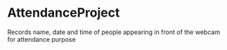 # AttendanceProject
Records name, date and time of people appearing in front of the webcam for attendance purpose
 
